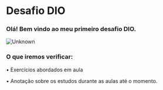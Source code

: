 
# Desafio DIO

### Olá! Bem vindo ao meu primeiro desafio DIO.
![Unknown](https://user-images.githubusercontent.com/94426369/155328926-f171c80a-02c0-44d5-9090-0ddc9f61e44b.jpeg)

### O que iremos verificar: 

• Exercícios abordados em aula

• Anotação sobre os estudos durante as aulas até o momento. 


